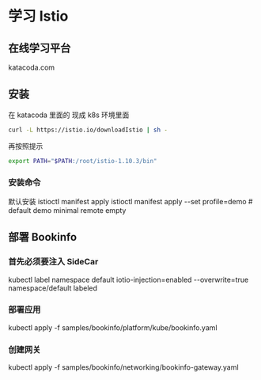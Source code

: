 # 学习 Istio

## 在线学习平台
katacoda.com

## 安装
在 katacoda 里面的 现成 k8s 环境里面
```bash
curl -L https://istio.io/downloadIstio | sh -
```
再按照提示
```bash
export PATH="$PATH:/root/istio-1.10.3/bin"
```

### 安装命令
默认安装
istioctl manifest apply 
istioctl manifest apply --set profile=demo # default demo minimal remote empty

## 部署 Bookinfo
### 首先必须要注入 SideCar
kubectl label namespace default iotio-injection=enabled --overwrite=true namespace/default labeled

### 部署应用
kubectl apply -f samples/bookinfo/platform/kube/bookinfo.yaml

### 创建网关
kubectl apply -f samples/bookinfo/networking/bookinfo-gateway.yaml